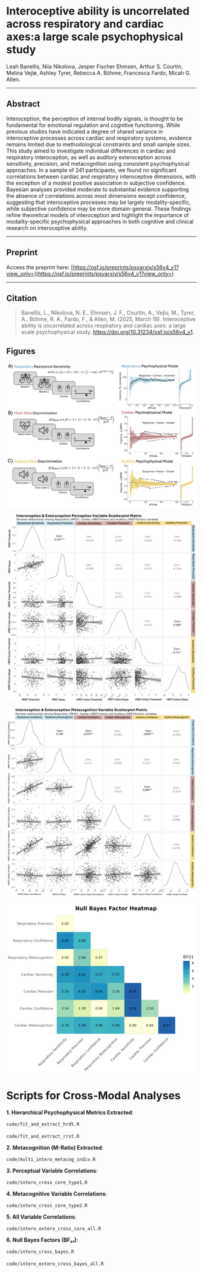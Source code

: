 # Interoceptive ability is uncorrelated across respiratory and cardiac axes:a large scale psychophysical study

Leah Banellis, Niia Nikolova, Jesper Fischer Ehmsen, Arthur S. Courtin, Melina Vejlø, Ashley Tyrer, Rebecca A. Böhme, Francesca Fardo, Micah G. Allen.

---

## Abstract

Interoception, the perception of internal bodily signals, is thought to be fundamental for emotional regulation and cognitive functioning. While previous studies have indicated a degree of shared variance in interoceptive processes across cardiac and respiratory systems, evidence remains limited due to methodological constraints and small sample sizes. This study aimed to investigate individual differences in cardiac and respiratory interoception, as well as auditory exteroception across sensitivity, precision, and metacognition using consistent psychophysical approaches. In a sample of 241 participants, we found no significant correlations between cardiac and respiratory interoceptive dimensions, with the exception of a modest positive association in subjective confidence. Bayesian analyses provided moderate to substantial evidence supporting the absence of correlations across most dimensions except confidence, suggesting that interoceptive processes may be largely modality-specific, while subjective confidence may be more domain-general. These findings refine theoretical models of interoception and highlight the importance of modality-specific psychophysical approaches in both cognitive and clinical research on interoceptive ability.

---

## Preprint

Access the preprint here: [https://osf.io/preprints/psyarxiv/s56v4_v1?view_only=](https://osf.io/preprints/psyarxiv/s56v4_v1?view_only=)

---

## Citation

> Banellis, L., Nikolova, N. E., Ehmsen, J. F., Courtin, A., Vejlo, M., Tyrer, A., Böhme, R. A., Fardo, F., & Allen, M. (2025, March 19). Interoceptive ability is uncorrelated across respiratory and cardiac axes: a large scale psychophysical study. https://doi.org/10.31234/osf.io/s56v4_v1.

## Figures

![Multidomain Psychophysical Task Battery](figs/FinalFigures/Figure1_PsychophysicalTasks.png)

![Perceptual Variable Correlations](figs/FinalFigures/Figure2_ScattermatrixPerception.png)

![Metacognition Variable Correlations](figs/FinalFigures/Figure3_ScattermatrixMetacognition.png)

![Interoceptive Null Bayes Factors (BF₀₁)](figs/FinalFigures/Figure4_BayesFactors.png)

# Scripts for Cross-Modal Analyses

**1. Hierarchical Psychophysical Metrics Extracted**:  

    code/fit_and_extract_hrdt.R
    
    code/fit_and_extract_rrst.R


**2. Metacognition (M-Ratio) Extracted**:  

    code/multi_intero_metacog_indiv.R


**3. Perceptual Variable Correlations**:  

    code/intero_cross_core_type1.R
      

**4. Metacognitive Variable Correlations**:

    code/intero_cross_core_type2.R
    
    
**5. All Variable Correlations**:

    code/intero_extero_cross_core_all.R


**6. Null Bayes Factors (BF₀₁)**: 

    code/intero_cross_bayes.R
    
    code/intero_extero_cross_bayes_all.R
    
